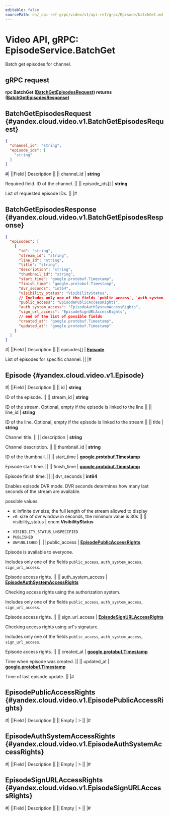 ```yaml
---
editable: false
sourcePath: en/_api-ref-grpc/video/v1/api-ref/grpc/Episode/batchGet.md
---
```


# Video API, gRPC: EpisodeService.BatchGet

Batch get episodes for channel.

## gRPC request

**rpc BatchGet ([BatchGetEpisodesRequest](#yandex.cloud.video.v1.BatchGetEpisodesRequest)) returns ([BatchGetEpisodesResponse](#yandex.cloud.video.v1.BatchGetEpisodesResponse))**

## BatchGetEpisodesRequest {#yandex.cloud.video.v1.BatchGetEpisodesRequest}

```json
{
  "channel_id": "string",
  "episode_ids": [
    "string"
  ]
}
```

#|
||Field | Description ||
|| channel_id | **string**

Required field. ID of the channel. ||
|| episode_ids[] | **string**

List of requested episode IDs. ||
|#

## BatchGetEpisodesResponse {#yandex.cloud.video.v1.BatchGetEpisodesResponse}

```json
{
  "episodes": [
    {
      "id": "string",
      "stream_id": "string",
      "line_id": "string",
      "title": "string",
      "description": "string",
      "thumbnail_id": "string",
      "start_time": "google.protobuf.Timestamp",
      "finish_time": "google.protobuf.Timestamp",
      "dvr_seconds": "int64",
      "visibility_status": "VisibilityStatus",
      // Includes only one of the fields `public_access`, `auth_system_access`, `sign_url_access`
      "public_access": "EpisodePublicAccessRights",
      "auth_system_access": "EpisodeAuthSystemAccessRights",
      "sign_url_access": "EpisodeSignURLAccessRights",
      // end of the list of possible fields
      "created_at": "google.protobuf.Timestamp",
      "updated_at": "google.protobuf.Timestamp"
    }
  ]
}
```

#|
||Field | Description ||
|| episodes[] | **[Episode](#yandex.cloud.video.v1.Episode)**

List of episodes for specific channel. ||
|#

## Episode {#yandex.cloud.video.v1.Episode}

#|
||Field | Description ||
|| id | **string**

ID of the episode. ||
|| stream_id | **string**

ID of the stream. Optional, empty if the episode is linked to the line ||
|| line_id | **string**

ID of the line. Optional, empty if the episode is linked to the stream ||
|| title | **string**

Channel title. ||
|| description | **string**

Channel description. ||
|| thumbnail_id | **string**

ID of the thumbnail. ||
|| start_time | **[google.protobuf.Timestamp](https://developers.google.com/protocol-buffers/docs/reference/google.protobuf#timestamp)**

Episode start time. ||
|| finish_time | **[google.protobuf.Timestamp](https://developers.google.com/protocol-buffers/docs/reference/google.protobuf#timestamp)**

Episode finish time. ||
|| dvr_seconds | **int64**

Enables episode DVR mode. DVR seconds determines how many last seconds of the stream are available.

possible values:
* `0`: infinite dvr size, the full length of the stream allowed to display
* `>0`: size of dvr window in seconds, the minimum value is 30s ||
|| visibility_status | enum **VisibilityStatus**

- `VISIBILITY_STATUS_UNSPECIFIED`
- `PUBLISHED`
- `UNPUBLISHED` ||
|| public_access | **[EpisodePublicAccessRights](#yandex.cloud.video.v1.EpisodePublicAccessRights)**

Episode is available to everyone.

Includes only one of the fields `public_access`, `auth_system_access`, `sign_url_access`.

Episode access rights. ||
|| auth_system_access | **[EpisodeAuthSystemAccessRights](#yandex.cloud.video.v1.EpisodeAuthSystemAccessRights)**

Checking access rights using the authorization system.

Includes only one of the fields `public_access`, `auth_system_access`, `sign_url_access`.

Episode access rights. ||
|| sign_url_access | **[EpisodeSignURLAccessRights](#yandex.cloud.video.v1.EpisodeSignURLAccessRights)**

Checking access rights using url's signature.

Includes only one of the fields `public_access`, `auth_system_access`, `sign_url_access`.

Episode access rights. ||
|| created_at | **[google.protobuf.Timestamp](https://developers.google.com/protocol-buffers/docs/reference/google.protobuf#timestamp)**

Time when episode was created. ||
|| updated_at | **[google.protobuf.Timestamp](https://developers.google.com/protocol-buffers/docs/reference/google.protobuf#timestamp)**

Time of last episode update. ||
|#

## EpisodePublicAccessRights {#yandex.cloud.video.v1.EpisodePublicAccessRights}

#|
||Field | Description ||
|| Empty | > ||
|#

## EpisodeAuthSystemAccessRights {#yandex.cloud.video.v1.EpisodeAuthSystemAccessRights}

#|
||Field | Description ||
|| Empty | > ||
|#

## EpisodeSignURLAccessRights {#yandex.cloud.video.v1.EpisodeSignURLAccessRights}

#|
||Field | Description ||
|| Empty | > ||
|#